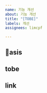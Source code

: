 ```yaml
---
name: 기능 개선
about: 기능 개선
title: "[TOBE]"
labels: 개선
assignees: limcpf

---
```


asis
---

tobe
---

link
---
